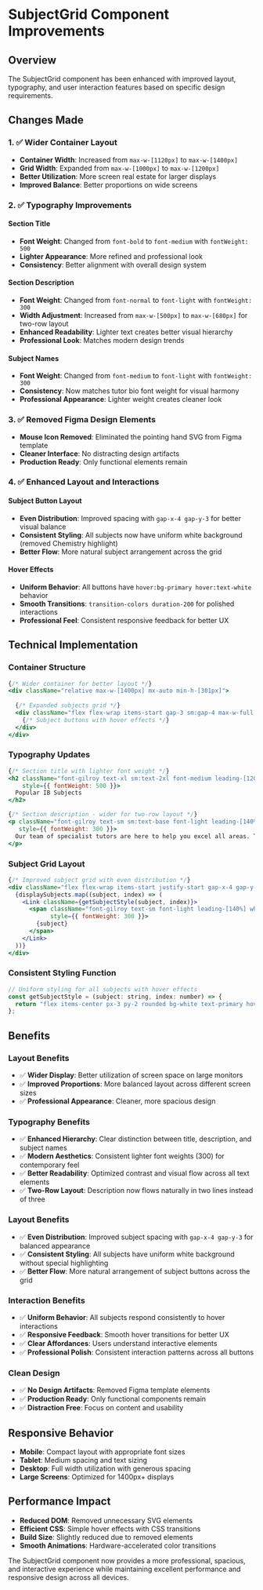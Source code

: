 # SubjectGrid Component Improvements

## Overview

The SubjectGrid component has been enhanced with improved layout, typography, and user interaction features based on specific design requirements.

## Changes Made

### **1. ✅ Wider Container Layout**
- **Container Width**: Increased from `max-w-[1120px]` to `max-w-[1400px]`
- **Grid Width**: Expanded from `max-w-[1000px]` to `max-w-[1200px]`
- **Better Utilization**: More screen real estate for larger displays
- **Improved Balance**: Better proportions on wide screens

### **2. ✅ Typography Improvements**

#### **Section Title**
- **Font Weight**: Changed from `font-bold` to `font-medium` with `fontWeight: 500`
- **Lighter Appearance**: More refined and professional look
- **Consistency**: Better alignment with overall design system

#### **Section Description**
- **Font Weight**: Changed from `font-normal` to `font-light` with `fontWeight: 300`
- **Width Adjustment**: Increased from `max-w-[500px]` to `max-w-[680px]` for two-row layout
- **Enhanced Readability**: Lighter text creates better visual hierarchy
- **Professional Look**: Matches modern design trends

#### **Subject Names**
- **Font Weight**: Changed from `font-medium` to `font-light` with `fontWeight: 300`
- **Consistency**: Now matches tutor bio font weight for visual harmony
- **Professional Appearance**: Lighter weight creates cleaner look

### **3. ✅ Removed Figma Design Elements**
- **Mouse Icon Removed**: Eliminated the pointing hand SVG from Figma template
- **Cleaner Interface**: No distracting design artifacts
- **Production Ready**: Only functional elements remain

### **4. ✅ Enhanced Layout and Interactions**

#### **Subject Button Layout**
- **Even Distribution**: Improved spacing with `gap-x-4 gap-y-3` for better visual balance
- **Consistent Styling**: All subjects now have uniform white background (removed Chemistry highlight)
- **Better Flow**: More natural subject arrangement across the grid

#### **Hover Effects**
- **Uniform Behavior**: All buttons have `hover:bg-primary hover:text-white` behavior
- **Smooth Transitions**: `transition-colors duration-200` for polished interactions
- **Professional Feel**: Consistent responsive feedback for better UX

## Technical Implementation

### **Container Structure**
```jsx
{/* Wider container for better layout */}
<div className="relative max-w-[1400px] mx-auto min-h-[301px]">
  
  {/* Expanded subjects grid */}
  <div className="flex flex-wrap items-start gap-3 sm:gap-4 max-w-full lg:max-w-[1200px]">
    {/* Subject buttons with hover effects */}
  </div>
</div>
```

### **Typography Updates**
```jsx
{/* Section title with lighter font weight */}
<h2 className="font-gilroy text-xl sm:text-2xl font-medium leading-[120%] text-textDark mb-3" 
    style={{ fontWeight: 500 }}>
  Popular IB Subjects
</h2>

{/* Section description - wider for two-row layout */}
<p className="font-gilroy text-sm sm:text-base font-light leading-[140%] text-textDark max-w-[680px]" 
   style={{ fontWeight: 300 }}>
  Our team of specialist tutors are here to help you excel all areas. Take a closer look at our expert tutors for each A-Level subject.
</p>
```

### **Subject Grid Layout**
```jsx
{/* Improved subject grid with even distribution */}
<div className="flex flex-wrap items-start justify-start gap-x-4 gap-y-3 max-w-full lg:max-w-[1200px]">
  {displaySubjects.map((subject, index) => (
    <Link className={getSubjectStyle(subject, index)}>
      <span className="font-gilroy text-sm font-light leading-[140%] whitespace-nowrap" 
            style={{ fontWeight: 300 }}>
        {subject}
      </span>
    </Link>
  ))}
</div>
```

### **Consistent Styling Function**
```jsx
// Uniform styling for all subjects with hover effects
const getSubjectStyle = (subject: string, index: number) => {
  return "flex items-center px-3 py-2 rounded bg-white text-primary hover:bg-primary hover:text-white transition-colors duration-200";
};
```

## Benefits

### **Layout Benefits**
- ✅ **Wider Display**: Better utilization of screen space on large monitors
- ✅ **Improved Proportions**: More balanced layout across different screen sizes
- ✅ **Professional Appearance**: Cleaner, more spacious design

### **Typography Benefits**
- ✅ **Enhanced Hierarchy**: Clear distinction between title, description, and subject names
- ✅ **Modern Aesthetics**: Consistent lighter font weights (300) for contemporary feel
- ✅ **Better Readability**: Optimized contrast and visual flow across all text elements
- ✅ **Two-Row Layout**: Description now flows naturally in two lines instead of three

### **Layout Benefits**
- ✅ **Even Distribution**: Improved subject spacing with `gap-x-4 gap-y-3` for balanced appearance
- ✅ **Consistent Styling**: All subjects have uniform white background without special highlighting
- ✅ **Better Flow**: More natural arrangement of subject buttons across the grid

### **Interaction Benefits**
- ✅ **Uniform Behavior**: All subjects respond consistently to hover interactions
- ✅ **Responsive Feedback**: Smooth hover transitions for better UX
- ✅ **Clear Affordances**: Users understand interactive elements
- ✅ **Professional Polish**: Consistent interaction patterns across all buttons

### **Clean Design**
- ✅ **No Design Artifacts**: Removed Figma template elements
- ✅ **Production Ready**: Only functional components remain
- ✅ **Distraction Free**: Focus on content and usability

## Responsive Behavior

- **Mobile**: Compact layout with appropriate font sizes
- **Tablet**: Medium spacing and text sizing
- **Desktop**: Full width utilization with generous spacing
- **Large Screens**: Optimized for 1400px+ displays

## Performance Impact

- **Reduced DOM**: Removed unnecessary SVG elements
- **Efficient CSS**: Simple hover effects with CSS transitions
- **Build Size**: Slightly reduced due to removed elements
- **Smooth Animations**: Hardware-accelerated color transitions

The SubjectGrid component now provides a more professional, spacious, and interactive experience while maintaining excellent performance and responsive design across all devices. 